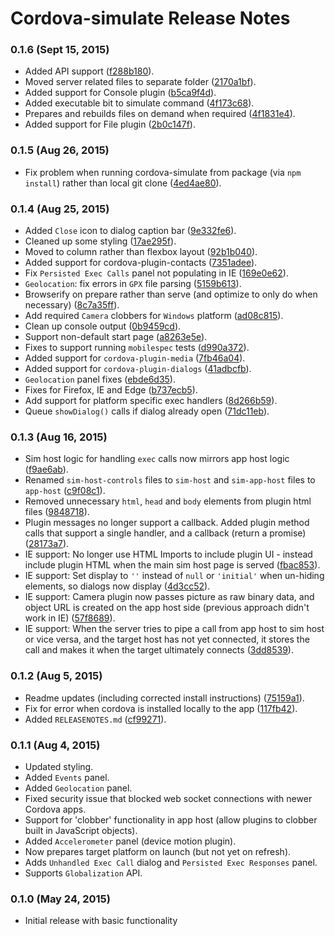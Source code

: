 <!--
#
# Licensed to the Apache Software Foundation (ASF) under one
# or more contributor license agreements.  See the NOTICE file
# distributed with this work for additional information
# regarding copyright ownership.  The ASF licenses this file
# to you under the Apache License, Version 2.0 (the
# "License"); you may not use this file except in compliance
# with the License.  You may obtain a copy of the License at
#
# http://www.apache.org/licenses/LICENSE-2.0
#
# Unless required by applicable law or agreed to in writing,
# software distributed under the License is distributed on an
# "AS IS" BASIS, WITHOUT WARRANTIES OR CONDITIONS OF ANY
#  KIND, either express or implied.  See the License for the
# specific language governing permissions and limitations
# under the License.
#
-->

# Cordova-simulate Release Notes

### 0.1.6 (Sept 15, 2015)
* Added API support ([f288b180](https://github.com/timbarham/cordova-simulate/commit/f288b180)).
* Moved server related files to separate folder ([2170a1bf](https://github.com/timbarham/cordova-simulate/commit/2170a1bf)).
* Added support for Console plugin ([b5ca9f4d](https://github.com/timbarham/cordova-simulate/commit/b5ca9f4d)).
* Added executable bit to simulate command ([4f173c68](https://github.com/timbarham/cordova-simulate/commit/4f173c68)).
* Prepares and rebuilds files on demand when required ([4f1831e4](https://github.com/timbarham/cordova-simulate/commit/4f1831e4)).
* Added support for File plugin ([2b0c147f](https://github.com/timbarham/cordova-simulate/commit/2b0c147f)).

### 0.1.5 (Aug 26, 2015)
* Fix problem when running cordova-simulate from package (via `npm install`) rather than local git clone ([4ed4ae80](https://github.com/timbarham/cordova-simulate/commit/4ed4ae80)).

### 0.1.4 (Aug 25, 2015)
* Added `Close` icon to dialog caption bar ([9e332fe6](https://github.com/timbarham/cordova-simulate/commit/9e332fe6)).
* Cleaned up some styling ([17ae295f](https://github.com/timbarham/cordova-simulate/commit/17ae295f)).
* Moved to column rather than flexbox layout ([92b1b040](https://github.com/timbarham/cordova-simulate/commit/92b1b040)).
* Added support for cordova-plugin-contacts ([7351adee](https://github.com/timbarham/cordova-simulate/commit/7351adee)).
* Fix `Persisted Exec Calls` panel not populating in IE ([169e0e62](https://github.com/timbarham/cordova-simulate/commit/169e0e62)).
* `Geolocation`: fix errors in `GPX` file parsing ([5159b613](https://github.com/timbarham/cordova-simulate/commit/5159b613)).
* Browserify on prepare rather than serve (and optimize to only do when necessary) ([8c7a35ff](https://github.com/timbarham/cordova-simulate/commit/8c7a35ff)).
* Add required `Camera` clobbers for `Windows` platform ([ad08c815](https://github.com/timbarham/cordova-simulate/commit/ad08c815)).
* Clean up console output ([0b9459cd](https://github.com/timbarham/cordova-simulate/commit/0b9459cd)).
* Support non-default start page ([a8263e5e](https://github.com/timbarham/cordova-simulate/commit/a8263e5e)).
* Fixes to support running `mobilespec` tests ([d990a372](https://github.com/timbarham/cordova-simulate/commit/d990a372)).
* Added support for `cordova-plugin-media` ([7fb46a04](https://github.com/timbarham/cordova-simulate/commit/7fb46a04)).
* Added support for `cordova-plugin-dialogs` ([41adbcfb](https://github.com/timbarham/cordova-simulate/commit/41adbcfb)).
* `Geolocation` panel fixes ([ebde6d35](https://github.com/timbarham/cordova-simulate/commit/ebde6d35)).
* Fixes for Firefox, IE and Edge ([b737ecb5](https://github.com/timbarham/cordova-simulate/commit/b737ecb5)).
* Add support for platform specific exec handlers ([8d266b59](https://github.com/timbarham/cordova-simulate/commit/8d266b59)).
* Queue `showDialog()` calls if dialog already open ([71dc11eb](https://github.com/timbarham/cordova-simulate/commit/71dc11eb)).

### 0.1.3 (Aug 16, 2015)
* Sim host logic for handling `exec` calls now mirrors app host logic ([f9ae6ab](https://github.com/TimBarham/cordova-simulate/commit/f9ae6ab)).
* Renamed `sim-host-controls` files to `sim-host` and `sim-app-host` files to `app-host` ([c9f08c1](https://github.com/TimBarham/cordova-simulate/commit/c9f08c1)).
* Removed unnecessary `html`, `head` and `body` elements from plugin html files ([9848718](https://github.com/TimBarham/cordova-simulate/commit/9848718)).
* Plugin messages no longer support a callback. Added plugin method calls that support a single handler, and a callback (return a promise) ([28173a7](https://github.com/TimBarham/cordova-simulate/commit/28173a7)).
* IE support: No longer use HTML Imports to include plugin UI - instead include plugin HTML when the main sim host page is served ([fbac853](https://github.com/TimBarham/cordova-simulate/commit/fbac853)).
* IE support: Set display to `''` instead of `null` or `'initial'` when un-hiding elements, so dialogs now display ([4d3cc52](https://github.com/TimBarham/cordova-simulate/commit/4d3cc52)).
* IE support: Camera plugin now passes picture as raw binary data, and object URL is created on the app host side (previous approach didn't work in IE) ([57f8689](https://github.com/TimBarham/cordova-simulate/commit/57f8689)).
* IE support: When the server tries to pipe a call from app host to sim host or vice versa, and the target host has not yet connected, it stores the call and makes it when the target ultimately connects ([3dd8539](https://github.com/TimBarham/cordova-simulate/commit/3dd8539)).

### 0.1.2 (Aug 5, 2015)
* Readme updates (including corrected install instructions) ([75159a1](https://github.com/TimBarham/cordova-simulate/commit/75159a1)).
* Fix for error when cordova is installed locally to the app ([117fb42](https://github.com/TimBarham/cordova-simulate/commit/117fb42)).
* Added `RELEASENOTES.md` ([cf99271](https://github.com/TimBarham/cordova-simulate/commit/cf99271)).

### 0.1.1 (Aug 4, 2015)
* Updated styling.
* Added `Events` panel.
* Added `Geolocation` panel.
* Fixed security issue that blocked web socket connections with newer Cordova apps.
* Support for 'clobber' functionality in app host (allow plugins to clobber built in JavaScript objects).
* Added `Accelerometer` panel (device motion plugin).
* Now prepares target platform on launch (but not yet on refresh).
* Adds `Unhandled Exec Call` dialog and `Persisted Exec Responses` panel.
* Supports `Globalization` API.


### 0.1.0 (May 24, 2015)
* Initial release with basic functionality
